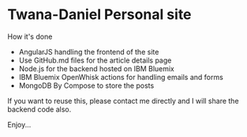 # Twana-Daniel Personal site
How it's done 
- AngularJS handling the frontend of the site 
- Use GitHub.md files for the article details page 
- Node.js for the backend hosted on IBM Bluemix 
- IBM Bluemix OpenWhisk actions for handling emails and forms 
- MongoDB By Compose to store the posts 

If you want to reuse this, please contact me directly and I will share the backend code also. 

Enjoy...
